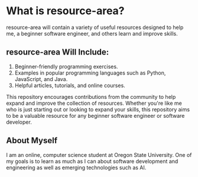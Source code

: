# What is resource-area?

resource-area will contain a variety of useful resources designed to help me, a beginner software engineer, and others learn and improve skills.

## resource-area Will Include:

1. Beginner-friendly programming exercises.
2. Examples in popular programming languages such as Python, JavaScript, and Java.
3. Helpful articles, tutorials, and online courses. 

This repository encourages contributions from the community to help expand and improve the collection of resources. 
Whether you're like me who is just starting out or looking to expand your skills, this repository aims to be a valuable resource for any beginner software engineer or software developer. 

## About Myself

I am an online, computer science student at Oregon State University. 
One of my goals is to learn as much as I can about software development and engineering as well as emerging technologies such as AI.
